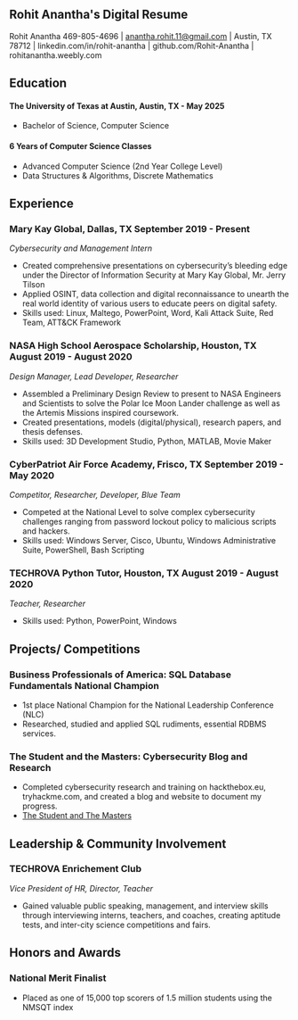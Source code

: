 ## Rohit Anantha's Digital Resume

Rohit Anantha
469-805-4696 | anantha.rohit.11@gmail.com | Austin, TX 78712 |
linkedin.com/in/rohit-anantha | github.com/Rohit-Anantha | rohitanantha.weebly.com 

## Education

#### The University of Texas at Austin, Austin, TX - May 2025
- Bachelor of Science, Computer Science 
#### 6 Years of Computer Science Classes
- Advanced Computer Science (2nd Year College Level)
- Data Structures & Algorithms, Discrete Mathematics 

## Experience

### Mary Kay Global, Dallas, TX September 2019 - Present
*Cybersecurity and Management Intern*
- Created comprehensive presentations on cybersecurity’s bleeding edge under the Director of Information Security at Mary Kay Global, Mr. Jerry Tilson
- Applied OSINT, data collection and digital reconnaissance to unearth the real world identity of various users to educate peers on digital safety.
- Skills used: Linux, Maltego, PowerPoint, Word, Kali Attack Suite, Red Team, ATT&CK Framework
### NASA High School Aerospace Scholarship, Houston, TX August 2019 - August 2020
*Design Manager, Lead Developer, Researcher*
- Assembled a Preliminary Design Review to present to NASA Engineers and Scientists to solve the Polar Ice Moon Lander challenge as well as the Artemis Missions inspired coursework.
-	Created presentations, models (digital/physical), research papers, and thesis defenses.
-	Skills used: 3D Development Studio, Python, MATLAB, Movie Maker
### CyberPatriot Air Force Academy, Frisco, TX September 2019 - May 2020
*Competitor, Researcher, Developer, Blue Team*
-	Competed at the National Level to solve complex cybersecurity challenges ranging from password lockout policy to malicious scripts and hackers.
-	Skills used: Windows Server, Cisco, Ubuntu, Windows Administrative Suite, PowerShell, Bash Scripting
### TECHROVA Python Tutor, Houston, TX August 2019 - August 2020
*Teacher, Researcher*
-	Skills used: Python, PowerPoint, Windows

## Projects/ Competitions
### Business Professionals of America: SQL Database Fundamentals National Champion
- 1st place National Champion for the National Leadership Conference (NLC)
- Researched, studied and applied SQL rudiments, essential RDBMS services.
### The Student and the Masters: Cybersecurity Blog and Research
- Completed cybersecurity research and training on hackthebox.eu, tryhackme.com, and created a blog and website to document my progress.
- [The Student and The Masters](https://anantharohit11.medium.com/)

## Leadership & Community Involvement
### TECHROVA Enrichement Club
*Vice President of HR, Director, Teacher*
- Gained valuable public speaking, management, and interview skills through interviewing interns, teachers, and coaches, creating aptitude tests, and inter-city science competitions and fairs.

## Honors and Awards
### National Merit Finalist 
- Placed as one of 15,000 top scorers of 1.5 million students using the NMSQT index
